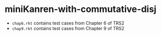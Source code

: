 # miniKanren-with-commutative-disj

* `chap6.rkt` contains test cases from Chapter 6 of TRS2
* `chap9.rkt` contains test cases from Chapter 9 of TRS2
